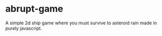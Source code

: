 # abrupt-game
A simple 2d ship game where you must survive to asteroid rain made in purely javascript.
